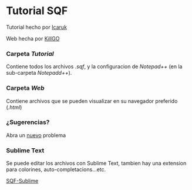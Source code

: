 # Tutorial SQF

Tutorial hecho por [Icaruk](http://plataoplomo.wtf/forum/index.php?/profile/5426-icaruk/)

Web hecha por [KillGO](http://plataoplomo.wtf/forum/index.php?/profile/43857-killgo/)


### Carpeta _Tutorial_

Contiene todos los archivos *.sqf*, y la configuracion de *Notepad++* (en la sub-carpeta _Notepadd++_).

### Carpeta _Web_

Contiene archivos que se pueden visualizar en su navegador preferido (_.html_)

### ¿Sugerencias?

Abra un [nuevo](https://github.com/Hackmastr/sqf/issues/new) problema

### Sublime Text

Se puede editar los archivos con Sublime Text, tambien hay una extension para colorines, auto-completacions...etc.

[SQF-Sublime](https://github.com/JonBons/Sublime-SQF-Language)
